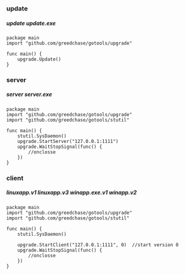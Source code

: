 ### update
##### update update.exe
```
package main
import "github.com/greedchase/gotools/upgrade"

func main() {
    upgrade.Update()
}
```

### server
##### server server.exe
```
package main
import "github.com/greedchase/gotools/upgrade"
import "github.com/greedchase/gotools/stutil"

func main() {
	stutil.SysDaemon()
    upgrade.StartServer("127.0.0.1:1111")
    upgrade.WaitStopSignal(func() {
        //onclosse
    })
}
```

### client 
##### linuxapp.v1 linuxapp.v3 winapp.exe.v1 winapp.v2
```
package main
import "github.com/greedchase/gotools/upgrade"
import "github.com/greedchase/gotools/stutil"

func main() {
    stutil.SysDaemon()
    
    upgrade.StartClient("127.0.0.1:1111", 0)  //start version 0
    upgrade.WaitStopSignal(func() {
		//onclosse
	})
}
```